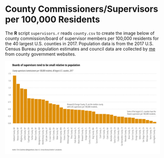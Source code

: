 # County Commissioners/Supervisors per 100,000 Residents

The **R** script `supervisors.r` reads `county.csv` to create the image below of county commission/board of supervisor members per 100,000 residents for the 40 largest U.S. counties in 2017. Population data is from the 2017 U.S. Census Bureau population estimates and council data are collected by [me](http://www.github.com/cbgoodman) from county government websites.

![supervisors per capita](supervisors.png)
